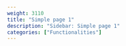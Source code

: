 ```yaml
---
weight: 3110
title: "Simple page 1"
description: "Sidebar: Simple page 1"
categories: ["Functionalities"]
---
```

